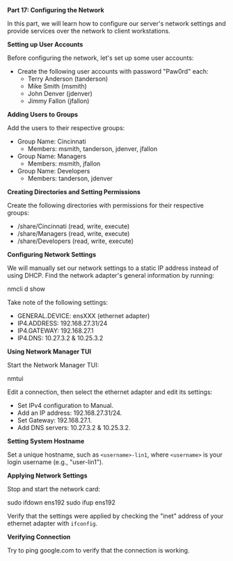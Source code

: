 **Part 17: Configuring the Network**

In this part, we will learn how to configure our server's network settings and provide services over the network to client workstations.

**Setting up User Accounts**

Before configuring the network, let's set up some user accounts:

* Create the following user accounts with password "Paw0rd" each:
	+ Terry Anderson (tanderson)
	+ Mike Smith (msmith)
	+ John Denver (jdenver)
	+ Jimmy Fallon (jfallon)

**Adding Users to Groups**

Add the users to their respective groups:

* Group Name: Cincinnati
	+ Members: msmith, tanderson, jdenver, jfallon
* Group Name: Managers
	+ Members: msmith, jfallon
* Group Name: Developers
	+ Members: tanderson, jdenver

**Creating Directories and Setting Permissions**

Create the following directories with permissions for their respective groups:

* /share/Cincinnati (read, write, execute)
* /share/Managers (read, write, execute)
* /share/Developers (read, write, execute)

**Configuring Network Settings**

We will manually set our network settings to a static IP address instead of using DHCP. Find the network adapter's general information by running:




nmcli d show




Take note of the following settings:

* GENERAL.DEVICE: ensXXX (ethernet adapter)
* IP4.ADDRESS: 192.168.27.31/24
* IP4.GATEWAY: 192.168.27.1
* IP4.DNS: 10.27.3.2 & 10.25.3.2

**Using Network Manager TUI**

Start the Network Manager TUI:




nmtui




Edit a connection, then select the ethernet adapter and edit its settings:

* Set IPv4 configuration to Manual.
* Add an IP address: 192.168.27.31/24.
* Set Gateway: 192.168.27.1.
* Add DNS servers: 10.27.3.2 & 10.25.3.2.

**Setting System Hostname**

Set a unique hostname, such as `<username>-lin1`, where `<username>` is your login username (e.g., "user-lin1").

**Applying Network Settings**

Stop and start the network card:




sudo ifdown ens192
sudo ifup ens192




Verify that the settings were applied by checking the "inet" address of your ethernet adapter with `ifconfig`.

**Verifying Connection**

Try to ping google.com to verify that the connection is working.